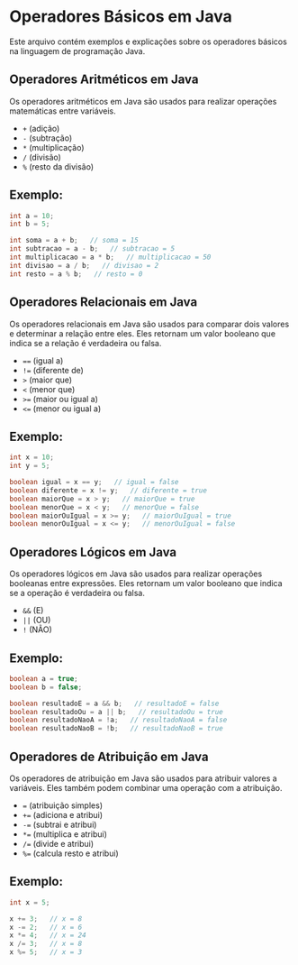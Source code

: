 # Operadores Básicos em Java

Este arquivo contém exemplos e explicações sobre os operadores básicos na linguagem de programação Java.

## Operadores Aritméticos em Java

Os operadores aritméticos em Java são usados para realizar operações matemáticas entre variáveis.

- `+` (adição)
- `-` (subtração)
- `*` (multiplicação)
- `/` (divisão)
- `%` (resto da divisão)

## Exemplo:

```java
int a = 10;
int b = 5;

int soma = a + b;   // soma = 15
int subtracao = a - b;   // subtracao = 5
int multiplicacao = a * b;   // multiplicacao = 50
int divisao = a / b;   // divisao = 2
int resto = a % b;   // resto = 0
```

## Operadores Relacionais em Java

Os operadores relacionais em Java são usados para comparar dois valores e determinar a relação entre eles. Eles retornam um valor booleano que indica se a relação é verdadeira ou falsa.

- `==` (igual a)
- `!=` (diferente de)
- `>` (maior que)
- `<` (menor que)
- `>=` (maior ou igual a)
- `<=` (menor ou igual a)

## Exemplo:

```java
int x = 10;
int y = 5;

boolean igual = x == y;   // igual = false
boolean diferente = x != y;   // diferente = true
boolean maiorQue = x > y;   // maiorQue = true
boolean menorQue = x < y;   // menorQue = false
boolean maiorOuIgual = x >= y;   // maiorOuIgual = true
boolean menorOuIgual = x <= y;   // menorOuIgual = false

```

## Operadores Lógicos em Java

Os operadores lógicos em Java são usados para realizar operações booleanas entre expressões. Eles retornam um valor booleano que indica se a operação é verdadeira ou falsa.

- `&&` (E)
- `||` (OU)
- `!` (NÃO)

## Exemplo:

```java
boolean a = true;
boolean b = false;

boolean resultadoE = a && b;   // resultadoE = false
boolean resultadoOu = a || b;   // resultadoOu = true
boolean resultadoNaoA = !a;   // resultadoNaoA = false
boolean resultadoNaoB = !b;   // resultadoNaoB = true
```

## Operadores de Atribuição em Java

Os operadores de atribuição em Java são usados para atribuir valores a variáveis. Eles também podem combinar uma operação com a atribuição.

- `=` (atribuição simples)
- `+=` (adiciona e atribui)
- `-=` (subtrai e atribui)
- `*=` (multiplica e atribui)
- `/=` (divide e atribui)
- `%=` (calcula resto e atribui)

## Exemplo:

```java
int x = 5;

x += 3;   // x = 8
x -= 2;   // x = 6
x *= 4;   // x = 24
x /= 3;   // x = 8
x %= 5;   // x = 3
```
